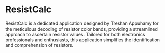 # ResistCalc

ResistCalc is a dedicated application designed by Treshan Appuhamy for the meticulous decoding of resistor color bands, providing a streamlined approach to ascertain resistor values. Tailored for both electronics professionals and enthusiasts, this application simplifies the identification and comprehension of resistors.
